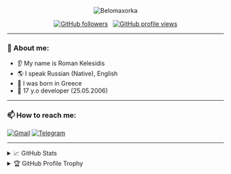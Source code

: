 <div align="center">

![Belomaxorka](3741f01e25ee2b6347a734ed53bc86a1.gif)

[![GitHub followers](https://img.shields.io/github/followers/belomaxorka?style=for-the-badge)](https://github.com/belomaxorka) &nbsp; [![GitHub profile views](https://komarev.com/ghpvc/?username=belomaxorka&style=for-the-badge)](https://github.com/belomaxorka)

</div>

<hr>

### 🧒 About me:

* 👂 My name is Roman Kelesidis
* 🌎 I speak Russian (Native), English
* 🌠 I was born in Greece
* 🎉 17 y.o developer (25.05.2006)

<hr>

### 📫 How to reach me:

<a href="mailto:roman25052006.kelesh@gmail.com" rel="nofollow">![Gmail](https://img.shields.io/badge/Gmail-D14836?style=for-the-badge&logo=gmail&logoColor=white)</a>
<a href="https://t.me/belomaxorka" rel="nofollow">![Telegram](https://img.shields.io/badge/Telegram-2CA5E0?style=for-the-badge&logo=telegram&logoColor=white)</a>

<hr>

<details>
  <summary>📈 GitHub Stats</summary><br/>

  <div align="center">

![Anurag's GitHub stats](https://github-readme-stats.vercel.app/api?username=belomaxorka&show_icons=true&theme=transparent)
[![GitHub Streak](https://streak-stats.demolab.com/?user=belomaxorka&theme=default)](https://git.io/streak-stats)
[![Ashutosh's github activity graph](https://github-readme-activity-graph.vercel.app/graph?username=belomaxorka&theme=github-compact)](https://github.com/ashutosh00710/github-readme-activity-graph)
  </div>
</details>

<details>
  <summary>🏆 GitHub Profile Trophy</summary><br/>

[![trophy](https://github-profile-trophy.vercel.app/?username=belomaxorka)](https://github.com/ryo-ma/github-profile-trophy)
</details>
